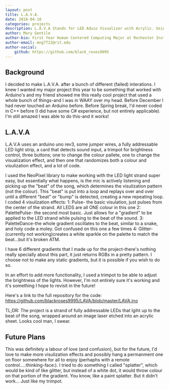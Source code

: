 ```yaml
---
layout: post
title: L.A.V.A.
date: 2018-04-10
categories: projects
description: L.A.V.A Stands for LED Aduio Visualizer with Acrylic. Using an arduino, a led strip, some coding in C++, and a CNC mill, you to can have you're very own L.A.V.A!
author: Mary Gentile
author-bio: First Year Human Centered Computing Major at Rochester Institute of Technology
author-email: mng7722@rit.edu
author-social:
    github: https://github.com/black_roses9995
---
```


## Background
I decided to make L.A.V.A. after a bunch of different (failed) interations. I knew I wanted my major project this year to be something that worked with Arduino's and my friend showed me this really cool project that used a whole bunch of things-and I was in WAAY over my head. Before December I had never touched an Arduino before. Before Spring break, I'd never coded in C++ before (I did have some C# experience, but not entirely applicable). I'm still amazed I was able to do this-and it works! 

## L.A.V.A

L.A.V.A uses an arduino uno rev3, some jumper wires, a fully addressable LED light strip, a card that detects sound input, a trimpot for brightness control, three buttons; one to change the colour pallete, one to change the visualization effect, and then one that randomizes both a colour and visulization effect, and a lot of code.

I used the NeoPixel library to make working with the LED light strand super easy, but essentially what happens, is the mic is actively listening and picking up the "beat" of the song, which determines the visulization pattern (not the colour). This "beat" is put into a loop and replays over and over until a different "beat" or "bump" is detected, creating a new repeating loop. I coded 4 visulization effects:
    1: Pulse- the basic visulation, just pulses from the center of the strand. All LEDS are all ONE colour in this one
    2: PalettePulse- the second most basic. Just allows for a "gradient" to be applied to the LED strand while pulsing to the beat of the sound.
    3: PaletteDance-the whole gradient oscillates to the beat, similar to a snake, and holy code a moley. Got confused on this one a few times
    4: Glitter-(currently not working)creates a white sparkle on the palette to match the beat...but it's broken ATM.
    
I have 6 different gradients that I made up for the project-there's nothing really specially about this part, it just returns RGBs in a pretty pattern. I choose not to make any static gradients, but it is possible if you wish to do so.

In an effort to add more functionality, I used a trimpot to be able to adjust the brightness of the lights. However, I'm not entirely sure it's working and it's something I hope to revisit in the future!

Here's a link to the full repository for the code: https://github.com/blackroses9995/LAVA/blob/master/LAVA.ino

TL;DR: The project is a strand of fully addressable LEDs that lgiht up to the beat of the song, wrapped around an image laser etched into an acrylic sheet. Looks cool man, I swear.


## Future Plans

This was definitely a labour of love (and confusion), but for the future, I'd love to make more visulization effects and possibly hang a permanment one on floor somewhere for all to enjoy (perhaphs with a remote control....:thinking-face:). I tried to do something I called "splatter", which would be kind of like glitter, but instead of a white dot, it would throw colour on that portion of the gradient. You know, like a paint splatter. But it didn't work... Just like my trimpot.